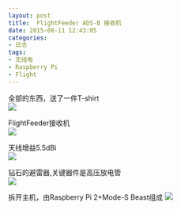 ```yaml
---
layout: post
title: 	FlightFeeder ADS-B 接收机
date: 2015-08-11 12:43:05
categories:
- 日志
tags:
- 无线电
- Raspberry Pi
- Flight
---
```


全部的东西，送了一件T-shirt  
![](http://i1328.photobucket.com/albums/w532/xwlogic/IMG_20150811_084938838_HDR_zpsieeeonb1.jpg)    

FlightFeeder接收机    
![](http://i1328.photobucket.com/albums/w532/xwlogic/IMG_20150811_085007301_HDR_zpsifeq6glr.jpg)    

天线增益5.5dBi   
![](http://i1328.photobucket.com/albums/w532/xwlogic/IMG_20150811_091136646_zpsqbsoi2gj.jpg)    

钻石的避雷器,关键器件是高压放电管  
![](http://i1328.photobucket.com/albums/w532/xwlogic/IMG_20150811_091154112_HDR_zpswfre7njd.jpg)    

拆开主机，由Raspberry Pi 2+Mode-S Beast组成
![](http://i1328.photobucket.com/albums/w532/xwlogic/IMG_20150811_085129332_HDR_zpsgshmwgp6.jpg)    

